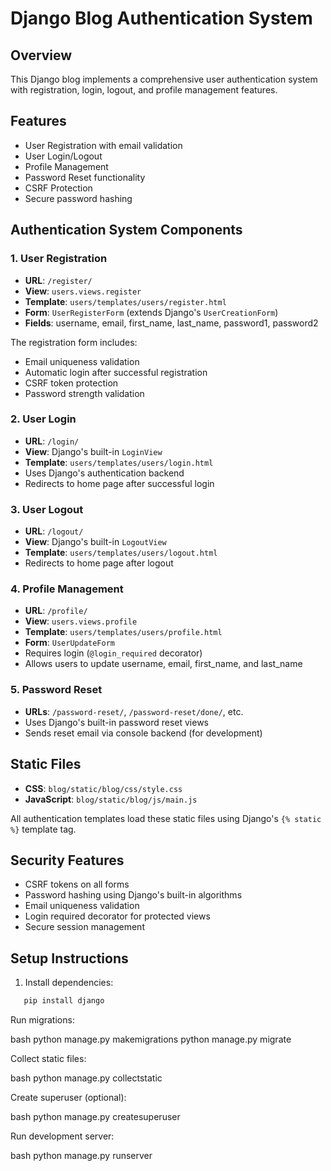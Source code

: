 # Django Blog Authentication System

## Overview

This Django blog implements a comprehensive user authentication system with registration, login, logout, and profile management features.

## Features

- User Registration with email validation
- User Login/Logout
- Profile Management
- Password Reset functionality
- CSRF Protection
- Secure password hashing

## Authentication System Components

### 1. User Registration

- **URL**: `/register/`
- **View**: `users.views.register`
- **Template**: `users/templates/users/register.html`
- **Form**: `UserRegisterForm` (extends Django's `UserCreationForm`)
- **Fields**: username, email, first_name, last_name, password1, password2

The registration form includes:

- Email uniqueness validation
- Automatic login after successful registration
- CSRF token protection
- Password strength validation

### 2. User Login

- **URL**: `/login/`
- **View**: Django's built-in `LoginView`
- **Template**: `users/templates/users/login.html`
- Uses Django's authentication backend
- Redirects to home page after successful login

### 3. User Logout

- **URL**: `/logout/`
- **View**: Django's built-in `LogoutView`
- **Template**: `users/templates/users/logout.html`
- Redirects to home page after logout

### 4. Profile Management

- **URL**: `/profile/`
- **View**: `users.views.profile`
- **Template**: `users/templates/users/profile.html`
- **Form**: `UserUpdateForm`
- Requires login (`@login_required` decorator)
- Allows users to update username, email, first_name, and last_name

### 5. Password Reset

- **URLs**: `/password-reset/`, `/password-reset/done/`, etc.
- Uses Django's built-in password reset views
- Sends reset email via console backend (for development)

## Static Files

- **CSS**: `blog/static/blog/css/style.css`
- **JavaScript**: `blog/static/blog/js/main.js`

All authentication templates load these static files using Django's `{% static %}` template tag.

## Security Features

- CSRF tokens on all forms
- Password hashing using Django's built-in algorithms
- Email uniqueness validation
- Login required decorator for protected views
- Secure session management

## Setup Instructions

1. Install dependencies:

```bash
   pip install django
```

Run migrations:

bash python manage.py makemigrations
python manage.py migrate

Collect static files:

bash python manage.py collectstatic

Create superuser (optional):

bash python manage.py createsuperuser

Run development server:

bash python manage.py runserver
